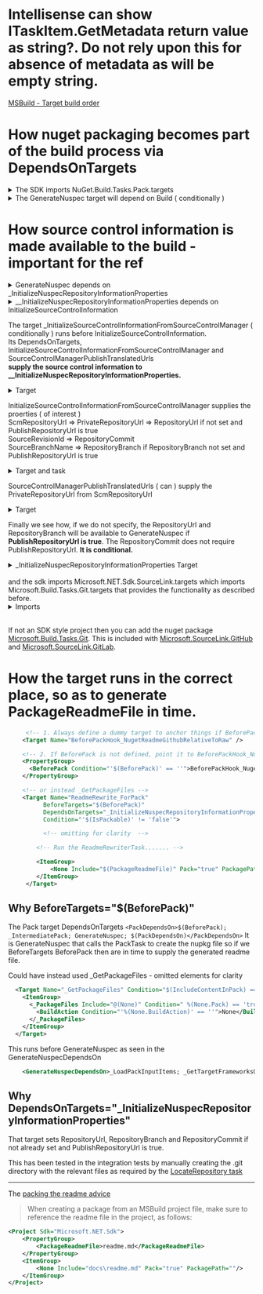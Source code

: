 # Intellisense can show ITaskItem.GetMetadata return value as string?.  Do not rely upon this for absence of metadata as will be empty string.

[MSBuild - Target build order](https://learn.microsoft.com/en-us/visualstudio/msbuild/target-build-order?view=vs-2022#determine-the-target-build-order)


# How nuget packaging becomes part of the build process via DependsOnTargets

<details>
<summary>The SDK imports NuGet.Build.Tasks.Pack.targets</summary>

The [sdk import](https://github.com/dotnet/sdk/blob/b9f441a35351d260b51e7c682cebcf318270dac7/src/Tasks/Microsoft.NET.Build.Tasks/sdk/Sdk.targets)

```xml
  <!-- Import targets from NuGet.Build.Tasks.Pack package/Sdk -->
  <PropertyGroup Condition="'$(NuGetBuildTasksPackTargets)' == '' AND '$(ImportNuGetBuildTasksPackTargetsFromSdk)' != 'false'">
    <NuGetBuildTasksPackTargets Condition="'$(IsCrossTargetingBuild)' == 'true'">$(MSBuildThisFileDirectory)..\..\NuGet.Build.Tasks.Pack\buildCrossTargeting\NuGet.Build.Tasks.Pack.targets</NuGetBuildTasksPackTargets>
    <NuGetBuildTasksPackTargets Condition="'$(IsCrossTargetingBuild)' != 'true'">$(MSBuildThisFileDirectory)..\..\NuGet.Build.Tasks.Pack\build\NuGet.Build.Tasks.Pack.targets</NuGetBuildTasksPackTargets>
    <ImportNuGetBuildTasksPackTargetsFromSdk>true</ImportNuGetBuildTasksPackTargetsFromSdk>
  </PropertyGroup>

  <Import Project="$(NuGetBuildTasksPackTargets)"
          Condition="Exists('$(NuGetBuildTasksPackTargets)') AND '$(ImportNuGetBuildTasksPackTargetsFromSdk)' == 'true'"/>

```
</details>

<details>
<summary>The GenerateNuspec target will depend on Build ( conditionally )</summary>

[NuGet.Build.Tasks.Pack.target](https://github.com/NuGet/NuGet.Client/blob/594fe417f2b3c7adfd970a91986f50d46780c8d9/src/NuGet.Core/NuGet.Build.Tasks/NuGet.Build.Tasks.Pack.targets)

```xml
<PropertyGroup>
  <!-- omitting for clarity -->
  <GenerateNuspecDependsOn>_LoadPackInputItems; _GetTargetFrameworksOutput; _WalkEachTargetPerFramework; _GetPackageFiles; $(GenerateNuspecDependsOn)</GenerateNuspecDependsOn>
</PropertyGroup>
<PropertyGroup Condition="'$(NoBuild)' == 'true' or '$(GeneratePackageOnBuild)' == 'true'">
  <GenerateNuspecDependsOn>$(GenerateNuspecDependsOn)</GenerateNuspecDependsOn>
</PropertyGroup>

<PropertyGroup Condition="'$(NoBuild)' != 'true' and '$(GeneratePackageOnBuild)' != 'true'">
  <GenerateNuspecDependsOn>Build;$(GenerateNuspecDependsOn)</GenerateNuspecDependsOn>
</PropertyGroup>

  <Target Name="GenerateNuspec"
          Condition="'$(IsPackable)' == 'true' AND '$(PackageReferenceCompatibleProjectStyle)' == 'true'"
          Inputs="@(NuGetPackInput)" Outputs="@(NuGetPackOutput)"
          DependsOnTargets="$(GenerateNuspecDependsOn);_CalculateInputsOutputsForPack;_GetProjectReferenceVersions;_InitializeNuspecRepositoryInformationProperties">

    <!-- omitting for clarity, calls PackTask  -->

    </Target>
```

The GenerateNuspec is included from
```xml
<PropertyGroup>
  <!-- omitting for clarity -->
  <PackDependsOn>$(BeforePack); _IntermediatePack; GenerateNuspec; $(PackDependsOn)</PackDependsOn>
</PropertyGroup>
<Target Name="Pack" DependsOnTargets="$(PackDependsOn)">
  <IsPackableFalseWarningTask Condition="'$(IsPackable)' == 'false' AND '$(WarnOnPackingNonPackableProject)' == 'true'"/>
</Target>
```

</details>



# How source control information is made available to the build - **important for the ref**

<details>

<summary>GenerateNuspec depends on _InitializeNuspecRepositoryInformationProperties</summary>

```xml
<Target Name="GenerateNuspec"
  Condition="'$(IsPackable)' == 'true' AND '$(PackageReferenceCompatibleProjectStyle)' == 'true'"
  Inputs="@(NuGetPackInput)" Outputs="@(NuGetPackOutput)"
  DependsOnTargets="$(GenerateNuspecDependsOn);_CalculateInputsOutputsForPack;_GetProjectReferenceVersions;_InitializeNuspecRepositoryInformationProperties">
```

</details>

 
<details>

<summary>__InitializeNuspecRepositoryInformationProperties depends on InitializeSourceControlInformation</summary>>

There is a [marker target](https://github.com/dotnet/sourcelink/blob/d19562d86335814367a0eb67e05500f659b16d26/src/SourceLink.Common/buildMultiTargeting/Microsoft.SourceLink.Common.targets#L3)
It must be defined elsewhere too......

</details>


The target _InitializeSourceControlInformationFromSourceControlManager ( conditionally ) runs before InitializeSourceControlInformation.  
Its DependsOnTargets, InitializeSourceControlInformationFromSourceControlManager and SourceControlManagerPublishTranslatedUrls   
**supply the source control information to __InitializeNuspecRepositoryInformationProperties.**

<details>

<summary>Target</summary>

[InitializeSourceControlInformation.targets](https://github.com/dotnet/sourcelink/blob/d19562d86335814367a0eb67e05500f659b16d26/src/SourceLink.Common/build/InitializeSourceControlInformation.targets)

```xml
  <!--
    Triggers InitializeSourceControlInformationFromSourceControlManager target defined by a source control package Microsoft.Build.Tasks.{Git|Tfvc|...}.
    
    Notes: No error is reported if InitializeSourceControlInformation is not defined.
  -->
  <Target Name="_InitializeSourceControlInformationFromSourceControlManager"
          DependsOnTargets="InitializeSourceControlInformationFromSourceControlManager;_SourceLinkHasSingleProvider;$(SourceControlManagerUrlTranslationTargets);SourceControlManagerPublishTranslatedUrls"
          BeforeTargets="InitializeSourceControlInformation"
          Condition="'$(EnableSourceControlManagerQueries)' == 'true'" />
```

</details>



InitializeSourceControlInformationFromSourceControlManager supplies the proerties ( of interest )  
ScmRepositoryUrl => PrivateRepositoryUrl => RepositoryUrl if not set and PublishRepositoryUrl is true  
SourceRevisionId => RepositoryCommit  
SourceBranchName => RepositoryBranch if RepositoryBranch not set and PublishRepositoryUrl is true  

<details>

<summary>Target and task</summary>

[InitializeSourceControlInformationFromSourceControlManager](https://github.com/dotnet/sourcelink/blob/d19562d86335814367a0eb67e05500f659b16d26/src/Microsoft.Build.Tasks.Git/build/Microsoft.Build.Tasks.Git.targets#L20)

[LocateRepository task](https://github.com/dotnet/sourcelink/blob/d19562d86335814367a0eb67e05500f659b16d26/src/Microsoft.Build.Tasks.Git/LocateRepository.cs#L11)
```
  <Target Name="InitializeSourceControlInformationFromSourceControlManager">
    <!--
      Reports a warning if the given project doesn't belong to a repository under source control,
      unless the targets were implicily imported from an SDK without a package reference.
    -->
    <Microsoft.Build.Tasks.Git.LocateRepository
      Path="$(MSBuildProjectDirectory)"
      RemoteName="$(GitRepositoryRemoteName)"
      ConfigurationScope="$(GitRepositoryConfigurationScope)"
      NoWarnOnMissingInfo="$(PkgMicrosoft_Build_Tasks_Git.Equals(''))">

      <Output TaskParameter="RepositoryId" PropertyName="_GitRepositoryId" />
      <Output TaskParameter="Url" PropertyName="ScmRepositoryUrl" />
      <Output TaskParameter="Roots" ItemName="SourceRoot" />
      <Output TaskParameter="RevisionId" PropertyName="SourceRevisionId" Condition="'$(SourceRevisionId)' == ''" />
      <Output TaskParameter="BranchName" PropertyName="SourceBranchName" />
    </Microsoft.Build.Tasks.Git.LocateRepository>

    <PropertyGroup>
      <RepositoryType Condition="'$(RepositoryType)' == ''">git</RepositoryType>
    </PropertyGroup>
  </Target>

```

</details>

SourceControlManagerPublishTranslatedUrls ( can ) supply the PrivateRepositoryUrl from ScmRepositoryUrl 
<details>

<summary>Target</summary>

```xml
	  <Target Name="SourceControlManagerPublishTranslatedUrls">
	    <PropertyGroup>
	      <!--
	        If the project already sets RepositoryUrl use it. Such URL is considered final and translations are not applied.
	      -->
	      <PrivateRepositoryUrl Condition="'$(PrivateRepositoryUrl)' == ''">$(RepositoryUrl)</PrivateRepositoryUrl>
	      <PrivateRepositoryUrl Condition="'$(PrivateRepositoryUrl)' == ''">$(ScmRepositoryUrl)</PrivateRepositoryUrl>
	    </PropertyGroup>
	
	    <ItemGroup>
	      <SourceRoot Update="@(SourceRoot)">
	        <RepositoryUrl Condition="'%(SourceRoot.RepositoryUrl)' == ''">%(SourceRoot.ScmRepositoryUrl)</RepositoryUrl>
	      </SourceRoot>
	    </ItemGroup>
  </Target>

```

</details>

Finally we see how, if we do not specify, the RepositoryUrl and RepositoryBranch will be available to GenerateNuspec if **PublishRepositoryUrl is true**.
The RepositoryCommit does not require PublishRepositoryUrl.
**It is conditional.**

<details>

<summary>_InitializeNuspecRepositoryInformationProperties Target</summary>

( SourceControlInformationFeatureSupported will be set to true - [e.g](https://github.com/dotnet/sourcelink/blob/d19562d86335814367a0eb67e05500f659b16d26/src/SourceLink.Common/buildMultiTargeting/Microsoft.SourceLink.Common.targets#L12)

```xml
  <!--
    Initialize Repository* properties from properties set by a source control package, if available in the project.
  -->
  <Target Name="_InitializeNuspecRepositoryInformationProperties"
          DependsOnTargets="InitializeSourceControlInformation"
          Condition="'$(SourceControlInformationFeatureSupported)' == 'true'">
    <PropertyGroup>
      <!-- The project must specify PublishRepositoryUrl=true in order to publish the URL or branch, in order to prevent inadvertent leak of internal data. -->
      <RepositoryUrl Condition="'$(RepositoryUrl)' == '' and '$(PublishRepositoryUrl)' == 'true'">$(PrivateRepositoryUrl)</RepositoryUrl>
      <RepositoryCommit Condition="'$(RepositoryCommit)' == ''">$(SourceRevisionId)</RepositoryCommit>
      <RepositoryBranch Condition="'$(RepositoryBranch)' == '' and '$(PublishRepositoryUrl)' == 'true' and '$(SourceBranchName)' != ''">$(SourceBranchName)</RepositoryBranch>
    </PropertyGroup>
  </Target>

```

</details>
<br>
and the sdk imports Microsoft.NET.Sdk.SourceLink.targets which imports Microsoft.Build.Tasks.Git.targets that provides the functionality as described before.

<details>

<summary>Imports</summary>

[sdk import](https://github.com/dotnet/sdk/blob/b9f441a35351d260b51e7c682cebcf318270dac7/src/Tasks/Microsoft.NET.Build.Tasks/targets/Microsoft.NET.Sdk.targets#L1373)
```xml
 <Import Project="$(MSBuildThisFileDirectory)Microsoft.NET.Sdk.SourceLink.targets" Condition="'$(SuppressImplicitGitSourceLink)' != 'true'" />
```

[Microsoft.NET.Sdk.SourceLink.targets](https://github.com/dotnet/sdk/blob/b9f441a35351d260b51e7c682cebcf318270dac7/src/Tasks/Microsoft.NET.Build.Tasks/targets/Microsoft.NET.Sdk.SourceLink.targets#L27)
```xml
<Project xmlns="http://schemas.microsoft.com/developer/msbuild/2003">

  <!-- C++ projects currently do not import Microsoft.NET.Sdk.props. -->
  <Import Project="$(MSBuildThisFileDirectory)Microsoft.NET.Sdk.SourceLink.props" Condition="'$(_SourceLinkPropsImported)' != 'true'"/>

  <PropertyGroup>
    <!-- Workaround for https://github.com/Microsoft/msbuild/issues/3294. -->
    <_SourceLinkSdkSubDir>build</_SourceLinkSdkSubDir>
    <_SourceLinkSdkSubDir Condition="'$(IsCrossTargetingBuild)' == 'true'">buildMultiTargeting</_SourceLinkSdkSubDir>

    <!-- Workaround for https://github.com/dotnet/sdk/issues/36585 (Desktop XAML targets do not produce correct #line directives) -->
    <EmbedUntrackedSources Condition="'$(EmbedUntrackedSources)' == '' and '$(ImportFrameworkWinFXTargets)' != 'true'">true</EmbedUntrackedSources>
  </PropertyGroup>

  <Import Project="$(MSBuildThisFileDirectory)..\..\Microsoft.Build.Tasks.Git\build\Microsoft.Build.Tasks.Git.targets"/>
  <Import Project="$(MSBuildThisFileDirectory)..\..\Microsoft.SourceLink.Common\$(_SourceLinkSdkSubDir)\Microsoft.SourceLink.Common.targets"/>
  <Import Project="$(MSBuildThisFileDirectory)..\..\Microsoft.SourceLink.GitHub\build\Microsoft.SourceLink.GitHub.targets"/>
  <Import Project="$(MSBuildThisFileDirectory)..\..\Microsoft.SourceLink.GitLab\build\Microsoft.SourceLink.GitLab.targets"/>
  <Import Project="$(MSBuildThisFileDirectory)..\..\Microsoft.SourceLink.AzureRepos.Git\build\Microsoft.SourceLink.AzureRepos.Git.targets"/>
  <Import Project="$(MSBuildThisFileDirectory)..\..\Microsoft.SourceLink.Bitbucket.Git\build\Microsoft.SourceLink.Bitbucket.Git.targets"/>

</Project>

```
[Microsoft.NET.Sdk.SourceLink.props](https://github.com/dotnet/sdk/blob/b9f441a35351d260b51e7c682cebcf318270dac7/src/Tasks/Microsoft.NET.Build.Tasks/targets/Microsoft.NET.Sdk.SourceLink.props)
Imports the [Microsoft.SourceLink.Common.props](https://github.com/dotnet/sourcelink/blob/d19562d86335814367a0eb67e05500f659b16d26/src/SourceLink.Common/build/Microsoft.SourceLink.Common.props) 
that enables the one of the two conditions necessary for source control information - EnableSourceControlManagerQueries 

```xml
<Project xmlns="http://schemas.microsoft.com/developer/msbuild/2003">

  <PropertyGroup>
    <!-- Suppress implicit SourceLink inclusion if any Microsoft.SourceLink package is referenced. -->
    <SuppressImplicitGitSourceLink Condition="'$(PkgMicrosoft_SourceLink_Common)' != ''">true</SuppressImplicitGitSourceLink>
    <_SourceLinkPropsImported>true</_SourceLinkPropsImported>
  </PropertyGroup>

  <ImportGroup Condition="'$(SuppressImplicitGitSourceLink)' != 'true'">
    <Import Project="$(MSBuildThisFileDirectory)..\..\Microsoft.Build.Tasks.Git\build\Microsoft.Build.Tasks.Git.props"/>
    <Import Project="$(MSBuildThisFileDirectory)..\..\Microsoft.SourceLink.Common\build\Microsoft.SourceLink.Common.props"/>
    <Import Project="$(MSBuildThisFileDirectory)..\..\Microsoft.SourceLink.GitHub\build\Microsoft.SourceLink.GitHub.props"/>
    <Import Project="$(MSBuildThisFileDirectory)..\..\Microsoft.SourceLink.GitLab\build\Microsoft.SourceLink.GitLab.props"/>
    <Import Project="$(MSBuildThisFileDirectory)..\..\Microsoft.SourceLink.AzureRepos.Git\build\Microsoft.SourceLink.AzureRepos.Git.props"/>
    <Import Project="$(MSBuildThisFileDirectory)..\..\Microsoft.SourceLink.Bitbucket.Git\build\Microsoft.SourceLink.Bitbucket.Git.props"/>
  </ImportGroup>

</Project>
```
</details>
<br>

If not an SDK style project then you can add the nuget package [Microsoft.Build.Tasks.Git](https://www.nuget.org/packages/Microsoft.Build.Tasks.Git).
This is included with [Microsoft.SourceLink.GitHub](https://www.nuget.org/packages/Microsoft.SourceLink.GitHub/) and [Microsoft.SourceLink.GitLab](https://www.nuget.org/packages/Microsoft.SourceLink.GitLab/).


# How the target runs in the correct place, so as to generate PackageReadmeFile in time.

```xml
     <!-- 1. Always define a dummy target to anchor things if BeforePack is not defined -->
    <Target Name="BeforePackHook_NugetReadmeGithubRelativeToRaw" />

    <!-- 2. If BeforePack is not defined, point it to BeforePackHook_NugetReadmeGithubRelativeToRaw -->
    <PropertyGroup>
      <BeforePack Condition="'$(BeforePack)' == ''">BeforePackHook_NugetReadmeGithubRelativeToRaw</BeforePack>
    </PropertyGroup>

    <!-- or instead _GetPackageFiles -->
    <Target Name="ReadmeRewrite_ForPack"
          BeforeTargets="$(BeforePack)"
          DependsOnTargets="_InitializeNuspecRepositoryInformationProperties"
          Condition="'$(IsPackable)' != 'false'">

          <!-- omitting for clarity  -->

        <!-- Run the ReadmeRewriterTask....... -->

        <ItemGroup>
            <None Include="$(PackageReadmeFile)" Pack="true" PackagePath=""/>
        </ItemGroup>
     </Target>
```

## Why BeforeTargets="$(BeforePack)"

The Pack target DependsOnTargets
`<PackDependsOn>$(BeforePack); _IntermediatePack; GenerateNuspec; $(PackDependsOn)</PackDependsOn>`
It is GenerateNuspec that calls the PackTask to create the nupkg file so if we BeforeTargets BeforePack then are in time to supply the generated readme file.

Could have instead used _GetPackageFiles - omitted elements for clarity
```xml
  <Target Name="_GetPackageFiles" Condition="$(IncludeContentInPack) == 'true'">
    <ItemGroup>
      <_PackageFiles Include="@(None)" Condition=" %(None.Pack) == 'true' ">
        <BuildAction Condition="'%(None.BuildAction)' == ''">None</BuildAction>
      </_PackageFiles>
    </ItemGroup>
  </Target>
```
This runs before GenerateNuspec as seen in the GenerateNuspecDependsOn
```xml
    <GenerateNuspecDependsOn>_LoadPackInputItems; _GetTargetFrameworksOutput; _WalkEachTargetPerFramework; _GetPackageFiles; $(GenerateNuspecDependsOn)</GenerateNuspecDependsOn>
```

## Why DependsOnTargets="_InitializeNuspecRepositoryInformationProperties"

That target sets RepositoryUrl, RepositoryBranch and RepositoryCommit if not already set and PublishRepositoryUrl is true.

This has been tested in the integration tests by manually creating the .git directory with the relevant files as required by the [LocateRepository task](https://github.com/dotnet/sourcelink/blob/d19562d86335814367a0eb67e05500f659b16d26/src/Microsoft.Build.Tasks.Git/LocateRepository.cs#L11)



-----
The [packing the readme advice](https://learn.microsoft.com/en-us/nuget/reference/errors-and-warnings/nu5039)
> When creating a package from an MSBuild project file, make sure to reference the readme file in the project, as follows:
```xml
<Project Sdk="Microsoft.NET.Sdk">
	<PropertyGroup>
		<PackageReadmeFile>readme.md</PackageReadmeFile>
	</PropertyGroup>
	<ItemGroup>
		<None Include="docs\readme.md" Pack="true" PackagePath=""/>
	</ItemGroup>
</Project>
```